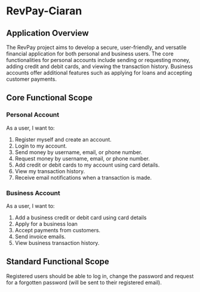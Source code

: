 # RevPay-Ciaran

## Application Overview

The RevPay project aims to develop a secure, user-friendly, and versatile financial application 
for both personal and business users. The core functionalities for personal accounts include 
sending or requesting money, adding credit and debit cards, and viewing the transaction 
history. Business accounts offer additional features such as applying for loans and accepting 
customer payments.

## Core Functional Scope

### Personal Account

As a user, I want to:
1. Register myself and create an account.
2. Login to my account.
3. Send money by username, email, or phone number.
4. Request money by username, email, or phone number.
5. Add credit or debit cards to my account using card details.
6. View my transaction history.
7. Receive email notifications when a transaction is made.

### Business Account

As a user, I want to:
1. Add a business credit or debit card using card details
2. Apply for a business loan
3. Accept payments from customers.
4. Send invoice emails.
5. View business transaction history.

## Standard Functional Scope

Registered users should be able to log in, change the password and request for a forgotten password 
(will be sent to their registered email).